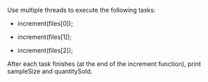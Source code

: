Use multiple threads to execute the following tasks:

- increment(files[0]);

- increment(files[1]);

- increment(files[2]);

After each task finishes (at the end of the increment function), print sampleSize and quantitySold.

